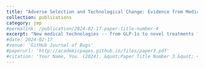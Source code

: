 ```yaml
---
title: "Adverse Selection and Technological Change: Evidence from Medicare Part D"
collection: publications
category: jmp
#permalink: /publication/2024-02-17-paper-title-number-4
excerpt: "New medical technologies -- from GLP-1s to novel treatments for Alzheimer's disease and related dementias (ADRD) -- are increasingly expensive. These  high-cost innovations make generous health insurance coverage more valuable for individuals at risk of needing new therapies. However, if those individuals are also costlier to insure, innovation may generate adverse selection. I develop a conceptual framework to study this trade-off and examine it empirically using data from Medicare Part D, the prescription drug insurance program for the elderly. I first show that an innovation shock driven by high-cost new drug approvals in the mid-2010s generated substantial adverse selection against generous Part D plans providing additional coverage for those drugs in the 'donut hole,' increasing average costs for these plans by 35%. In the years following the shock, the market exhibits hallmark patterns of dynamic adverse selection: switchers into generous coverage are high-cost and more likely to use new drugs; premiums rise by 52%; and price sensitive low-cost enrollees switch out of generous plans. Ultimately, the market partially unravels, as the market share for the generous plans falls by 50%. The welfare costs of this unraveling are substantial. In the post-innovation period, equilibrium social welfare falls sharply relative to the pre-innovation period, and the equilibrium allocation achieves just 36% of the social surplus that would be attained at the ex-ante efficient level of coverage. Part D's robust reinsurance policies limit these losses, however, and I show that counterfactual reductions in reinsurance lead to the near total unraveling of generous coverage. These results underscore the importance of such policies for stabilizing insurance markets as high-cost new medical innovation continues to accelerate."
#date: 2024-02-17
#venue: 'GitHub Journal of Bugs'
#paperurl: 'http://academicpages.github.io/files/paper3.pdf'
#citation: 'Your Name, You. (2024). &quot;Paper Title Number 3.&quot; <i>GitHub Journal of Bugs</i>. 1(3).'
---
```

